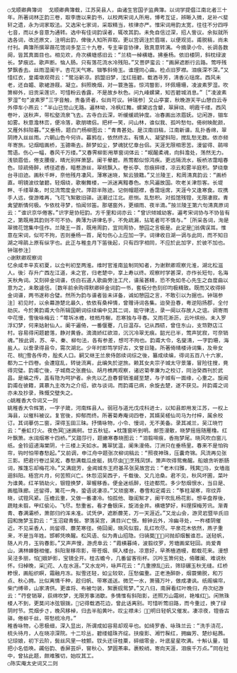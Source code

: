 <!-- { "loadSidebar": true } -->
    ○戈顺卿典簿词  戈顺卿典簿载，江苏吴县人，由诸生官国子监典簿。以词学提倡江南北者三十年。所著词林正韵三卷，取李唐以来韵书，以校两宋词人所用，博考互证，辨晰入微，足补べ斐轩之遗，永为词家取法。又选宋七家词，采取精当，核律亦严。惟宋词用韵太宽，往往不分四呼七音，而以乡音意为通转。选中有佳词韵误者，辄改其韵。未免自信过深，招人訾议。余拟就所选各词，改还原文，注明出韵，俾後人知所弃取。更以宫调注於眉端，以便观览。甫脱稿，尚未付刊。典簿所撰翠薇花馆词多至三十九卷，专主审音协律，致真意转漓。今摘录小令、长调各数阕，皆其真面目也。相见欢，舟次横塘感旧云：“兰桡一棹横塘。拂垂杨。依旧楼阴，斜枕绿波长。梦痕远。歌声断。恼人肠。只有落花流水冷残阳。”又菩萨蛮云：“画屏遮断行云路。莺呼残梦飘香去。丝雨湿阑干。杏花天气寒。钿筝斜倚玉。谁理同心曲。检点旧罗襟。泪痕深不深。”又惜红衣，皇甫墩观荷云：“鹭浴新凉。鸥盟旧梦，泫红摇碧。载酒寻芳，清香沁瑶席。西风未老，还自媚、歌裙游屐。凝立。斜照晚烟，对一蓑渔笛。惊鸿瞥影，环佩珊珊，凌波素罗湿。吹箫柳外，旧贡采莲识，可惜粉云香露，不是故乡秋色。问九峰螺黛，知否碧城消息。”［“凌波素罗湿”句“波素罗”三字音触，责备贤者，似尚可议。钟瑞参］又山亭宴，秋晚游天平山憩白云寺外停车小燕云：“半山已觉山无路。遍林坳，冷枫红舞。螺黛远含颦，翠屏绕、明霞千缕。西风卷叶，送秋声，带松壑流泉飞去。古寺白云深，听缓缓疏钟度。冶春画出浓眉妩。记闲游，钿车如雾。秋意澹林峦，便冷落，歌朋啸侣。把杯一笑，问山林，谁似我、孤吟愁句。倚树映酡颜，又雁外斜阳暮。”又垂杨，题白门杨柳图云：“青青甚处。是汉南旧稿，江南新谱。乱扑香绵，翠阴搀入丝丝雨。六朝山色今何许。暮鸦在，依然终古。有情人、凝望斜阳，搅乱愁无数。侬亦频年寄旅。记烟暗画桥，玉骢嘶去。醉梦如尘，梦魂犹忆章台侣。天涯无限相思苦。漫留得、鹃啼莺语。伤心一幅，春风千万缕。”又春霁柳影用草窗词体云：“眠醒柔魂，向斜澹处，荡然无力。浅锁眉低，倦支腰瘦，晴光别样萧瑟。阑干晕碧。燕莺都似惊鸿疾。更远隔流水，板桥浓霭暗春色。琼疏倚醉，绣径遮香，暗惹游丝，翠梳飘入。卷长亭、怨痕碎缕，凉云和雾半庭积。梦绕章台寻旧迹。画秋千畔，奈他残月凄风，薄寒迷晓，絮云狼籍。”又兰陵王，和周清真韵云：“画桥直。明镜波纹皱碧。轻烟绕，歌榭舞楼，一派迷离黯春色。东风遍故国。吹老关津怨客。长堤畔、千缕翠条，时见流莺度金尺。萍踪半陈迹。记侧帽题襟，香霭瑶席，天涯今又逢寒食。叹携手人远，俊游难再，飞花飞絮散旧驿。送潮过江北。悲恻。乱愁积。对孤馆残镫，无限凄寂。青禽望断情何极。乍依枕寻梦，怕闻邻笛。那堪窗外，更细雨、夜半滴。”按兰陵王第六句清真原词云：“谁识京华倦客。”识字是协短韵。方千里和词亦云：“曾识倾城幼客。遍考宋词协与不协皆有之，第既用其韵则不可不协。典薄为讲律名手，不免疏漏，拈笔者可不慎与。”［所采各词，洵是翠微花馆集中佳作。兰陵王一首，既用周韵，宜同周协，憩园之言极是。此定是翁偶误耳。惟意在宋词，似可不拘，否则垂杨一首，尾句伤心上应加一字。词律收日湖一调与此同，而不知日湖之啼鹃上原有纵字也。此正与稚圭月下笛後起，只有四字相同，不应於此加字，於彼不加也。钟瑞参注］
    ○谢默卿观察词
    忆余咸丰辛亥初夏，以佥判初至两淮。维时官淮南监制同知者，为谢默卿观察元淮，湖北松滋人。後氵存升广西左江道，未之官，归老楚中，享上寿以终。观察时学甚深，亦作长短句，名海天秋角词。又刻碎金词谱，仿白石道人歌曲旁注工尺，谱虽甚精，恐不免如冬心先生之自度曲以意为之，未敢遽信。［数年前余购得默卿碎金词韵一书，套板分色刻印均极精致。既而又收得碎金词谱，两书遂称合璧。然所为韵与谱者皆未详备，诚如憩园之言，不敢引以为据也。钟瑞参注］初见时，以余幕游楚北最久，依依有桑梓情，曾赠诗词各集。迨癸丑春，粤逆陷扬郡，全付劫灰。今於黄韵甫大令所辑国朝词综续编中见其二词，能守律法，录一阕以存故人之谊。调寄雨中花慢，雪後咏梅云：“萼坼冰檐，枝梢月榭，忍寒独与寻春。又雨花淅沥，云叶缤纷。未入罗浮幻梦，何来姑射仙人。阑干遍倚，一番偃蹇，几日温存。记从西碛，曾住东山，支筇野店江村。容易得闲题碧落，静对黄昏。滴滴娇红欲泪，沉沉冷翠无痕。韶光已半，莺声犹寂，可奈销魂。”按此调，苏、辛、秦、柳句法，各有参差，想可不拘也。韵甫大令，名燮清，一字韵珊，海盐人。以誊录得县令，需次湖北。少年时即笃学好古，文誉日隆。所著倚晴楼诗词集，及帝女花、桃雪各传奇，脍炙人口。嗣又继王兰泉侍郎续词综之後，纂成续编，得词五百八十六家，都为二十四卷。会遭寇乱，转徙流离，此编失於逆旅。赖其女夫宗子城太守景藩，冒险往搜，竟得完璧。韵甫亡後，子城商之张鹿仙、胡月樵两观察，诸迟菊孝廉为之校订，同治癸酉刊於武昌。是编之传，盖有隐为呵护者。余先以乙丑春督销淮鹾至楚，与子城有一面缘，心重之。旋闻韵甫在彼籍，龚慕九主改为之介绍，欲与谈词。而韵甫已病，余旋去楚，遂不获见。并韵甫之词亦未及抄录，殊慨交壁失之。
    ○姚稚香大令词又一则
    姚稚香大令辉第，一字子箴，河南辉县人。弱冠与道光戊戌科进士，以知县即用发江苏，一权上海县，以催科被议。复官後，抑郁而终。所著菊寿庵词四卷，其婿吴槎仙司马为付梓，属余校订。其词摹仿二窗，深得玉田三昧。抒情咏物，小令、慢词，无不美备。录其减兰，吴江晓竹云：“垂虹灯火。夜色冥迷画舸。廿五秋钲。★枕篷窗听到明。邮签漫散，晓梦摇摇随雁橹。红叶飘箫。水阔烟寒十四桥。”又踏莎行，题嫩寒春晓图云：“泪翦啼痕，香拖梦尾。晓风吹白窗儿纸。金铃迢递海棠阴，十三楼上天如水。篝翠犹温，阑朱漫倚。汀洲只在垂杨里。春来不是怕钩帘，钩时怕带春愁起。”又前调，申江舟中题张次柳词稿云：“照夜神珠，压囊奇锦。风流再见张三影。把君行卷过吴淞，春愁满载瓜皮艇，挑尽虫，烹残凤饼。箫声吹得鸳鸯醒。船娘贪听断肠词，推篷忘却梅花冷。”又满庭芳，金阊城东王府基吊张吴故宫云：“老木归雅，残萁马，女墙迤逦斜阳。梧宫片月，何苦照兴亡。休怨沼吴西子，千载後、又几沧桑。君不见，秋风坏圃，菜叶为谁黄。红羊销劫火，银镫换梦，翠幄移香。便金迷纸醉，往迹都荒。多少愁烟恨水，当日是、画槛珠廊。还留得，篱花一角，蛩语说凄凉。”又琐窗寒，春雪和定甫云：“筝柱凝寒，帘纹弄晓，试镫风紧。压檐云重，又做一番凄冷。怕孤他、璇闺絮才，阑干吹乱杨花影。想辛盘荐後，蔬畦未翦，甲红偷沁。飞尽。愁重省。看才叠银床，旋消金井。横塘梦好，料理探梅芳讯。渐青青、春满灞桥，萧郎归约浑未准。试凭伊，遮断蘼芜，万一天涯近。”又龙山会，游灵岩暨毕氏旧园和施梦玉韵云：“玉沼窥青鬓。寥落吴宫，满目兴亡恨。鲸钟云外，冷幽寻处，一杵楼阴催近。不见采香人，尚留得、蘼芜寒径。倚回阑，晓风似翦，乱红吹尽。平泉花木依然，燕子重来，不是当年姓。邯郸凭唤醒。松风语、似为青山招隐。归骑莫，问抛却烟鬟谁忍。送轻帆，随人片月，玉钩春影。”又声声慢，游虎阜云：“霞横暮绮，波翦纹罗，芳塘画桨轻回。尚爱青山，满林蝉磬相催。斜阳渐移帘影，带苍烟、暝入楼台。凉意好，早茶樯酒幔，都载花来。漫想吴泾多丽，怕娥妒影，宝镜全开。桂古蟾今，几番留客衔杯。沉吟玉箫何处，倚雕阑、难说秋怀。归棹晚，采花、人在水涯。”又水龙吟，咏芦花云：“几重撩乱云，筛琼碾玉秋无缝。红桥糁恨，画船织瞑，霜融月冻。拟雪还轻，如尘较软，压愁偏重。正老渔醉卧，烟蓑懒脱，和万点、秋心拥。比似离情千种，趁归帆、带寒遥送。微茫一水，萧骚万叶，做成凄讽。纸阁编帘，柴门缚帚，山家清供。更谁将、布被匀装，絮裹砚鸳梦。”又八归，南屏看红叶晚归，舟次纪游云：“荇奁销翠，荻绵吹梦，无限芳事消歇。多情惟有斜阳影，还照万山霜树，艳堆红。闲煞珠楼人不到，更莫问冰弦银拨。记得载酒花边，曾此话离别。可惜听莺旧路，而今重过，换了绿阴时节。荒烟步さ，晚风移棹，归去半船黄叶。叹尘襟未氵，明日轻帆又催发。凄凉夜，镫昏古驿。倦柳千丝，带愁梳冷月。”
    稚香咏物，心思极细，深入显出，所谓成如容易却观辛也。如绮罗香、咏珠兰云：“洗手浇花，梳头待月，人在晓凉深院。十二珍丛，碧缕蜡珠齐绽。扶瘦影、湘竹髹红，拥幽芳、楚纱粘茜。记琼娘，初下云阶，鬓丝风里一枝颤。钗头还讶桂粟，碎细零金，叶底星星吹满。十斛认量，错把小名低唤。蠲俗韵、香屏芸炉，窨秋心、梦圆茶串。裹鲛绡，寄向天涯，泪痕千万点。”同在社中，曾拈此题，颇难雅切，始叹其工。
    ○陈实庵太史词又二则
